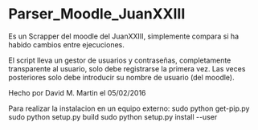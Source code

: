 # Parser_Moodle_JuanXXIII

Es un Scrapper del moodle del JuanXXIII, simplemente compara si ha habido cambios entre ejecuciones.

El script lleva un gestor de usuarios y contraseñas, completamente transparente al usuario,
solo debe registrarse la primera vez. Las veces posteriores solo debe introducir su nombre de usuario (del moodle).

Hecho por David M. Martin el 05/02/2016

Para realizar la instalacion en un equipo externo:
    sudo python get-pip.py
    sudo python setup.py build
    sudo python setup.py install --user